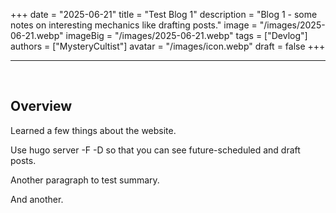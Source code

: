 +++
date = "2025-06-21"
title = "Test Blog 1"
description = "Blog 1 - some notes on interesting mechanics like drafting posts."
image = "/images/2025-06-21.webp"
imageBig = "/images/2025-06-21.webp"
tags = ["Devlog"]
authors = ["MysteryCultist"]
avatar = "/images/icon.webp"
draft = false
+++

---

&nbsp;

## Overview

Learned a few things about the website.

Use hugo server -F -D so that you can see future-scheduled and draft posts.

Another paragraph to test summary.

And another.